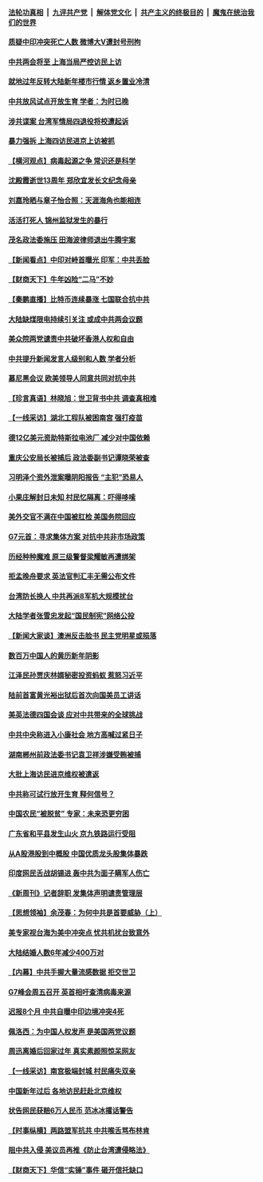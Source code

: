 

####  [法轮功真相](../../../../basic/blob/master/README.md?t=02202201) &nbsp;|&nbsp; [九评共产党](../../../../9ping.md/blob/master/README.md?t=02202201) &nbsp;|&nbsp; [解体党文化](../../../../jtdwh.md/blob/master/README.md?t=02202201)  &nbsp;|&nbsp; [共产主义的终极目的](../../../../gczydzjmd.md/blob/master/README.md?t=02202201) &nbsp;|&nbsp; [魔鬼在统治我们的世界](../../../../mgztzwmdsj.md/blob/master/README.md?t=02202201) 

#### [质疑中印冲突死亡人数 微博大V遭封号刑拘](../pages/nsc413/n12764215.md?t=02202201) 

#### [中共两会将至 上海当局严控访民上访](../pages/nsc413/n12764216.md?t=02202201) 

#### [就地过年反转大陆新年楼市行情 返乡置业冷清](../pages/nsc413/n12763840.md?t=02202201) 

#### [中共放风试点开放生育 学者：为时已晚](../pages/nsc413/n12763576.md?t=02202201) 

#### [涉共谍案 台湾军情局四退役将校遭起诉](../pages/nsc413/n12763725.md?t=02202201) 

#### [暴力强拆 上海四访民进京上访被抓](../pages/nsc413/n12763749.md?t=02202201) 

#### [【横河观点】病毒起源之争 常识还是科学](../pages/nsc413/n12763659.md?t=02202201) 

#### [沈殿霞逝世13周年 郑欣宜发长文纪念母亲](../pages/nsc413/n12763516.md?t=02202201) 


#### [刘嘉玲晒与章子怡合照：天涯海角也能相连](../pages/nsc413/n12763226.md?t=02202201) 

#### [活活打死人 锦州监狱发生的暴行](../pages/nsc413/n12762184.md?t=02202201) 

#### [茂名政法委施压 田海波律师退出牛腾宇案](../pages/nsc413/n12763459.md?t=02202201) 

#### [【新闻看点】中印对峙首曝光 印军：中共丢脸](../pages/nsc413/n12763495.md?t=02202201) 

#### [【财商天下】牛年凶险“二马”不妙](../pages/nsc413/n12763423.md?t=02202201) 

#### [【秦鹏直播】比特币连续暴涨 七国联合抗中共](../pages/nsc413/n12763503.md?t=02202201) 

#### [大陆缺煤限电持续引关注 或成中共两会议题](../pages/nsc413/n12763390.md?t=02202201) 

#### [美众院两党谴责中共破坏香港人权和自由](../pages/nsc413/n12763439.md?t=02202201) 

#### [中共提升新闻发言人级别和人数 学者分析](../pages/nsc413/n12763379.md?t=02202201) 

#### [慕尼黑会议 欧美领导人同意共同对抗中共](../pages/nsc413/n12763330.md?t=02202201) 

#### [【珍言真语】林晓旭：世卫背书中共 调查真相难](../pages/nsc413/n12763275.md?t=02202201) 

#### [【一线采访】湖北工程队被困南宫 强打疫苗](../pages/nsc413/n12763336.md?t=02202201) 

#### [德12亿美元资助特斯拉电池厂 减少对中国依赖](../pages/nsc413/n12763089.md?t=02202201) 

#### [重庆公安局长被捕后 政法委副书记谭晓荣被查](../pages/nsc413/n12763049.md?t=02202201) 

#### [习明泽个资外泄案曝阴阳报告 “主犯”恐易人](../pages/nsc413/n12763070.md?t=02202201) 

#### [小果庄解封日未知 村民忆隔离：吓得哆嗦](../pages/nsc413/n12763108.md?t=02202201) 

#### [美外交官不满在中国被肛检 美国务院回应](../pages/nsc413/n12763125.md?t=02202201) 

#### [G7元首：寻求集体方案 对抗中共非市场政策](../pages/nsc413/n12763062.md?t=02202201) 

#### [历经种种魔难 原三级警督梁耀敏再遭绑架](../pages/nsc413/n12760433.md?t=02202201) 

#### [拒孟晚舟要求 英法官判汇丰无需公布文件](../pages/nsc413/n12762895.md?t=02202201) 

#### [台湾防长换人 中共再派8军机大规模扰台](../pages/nsc413/n12762894.md?t=02202201) 

#### [大陆学者张雪忠发起“国民制宪”网络公投](../pages/nsc413/n12762792.md?t=02202201) 

#### [【新闻大家谈】澳洲反击脸书 民主党明星或殒落](../pages/nsc413/n12762758.md?t=02202201) 

#### [数百万中国人的黄历新年阴影](../pages/nsc413/n12762614.md?t=02202201) 

#### [江泽民孙贾庆林婿秘密投资蚂蚁 惹怒习近平](../pages/nsc413/n12760812.md?t=02202201) 

#### [陆前首富黄光裕出狱后首次向国美员工讲话](../pages/nsc413/n12762226.md?t=02202201) 

#### [美英法德四国会谈 应对中共带来的全球挑战](../pages/nsc413/n12762201.md?t=02202201) 

#### [中共中央称进入小康社会 地方高喊过紧日子](../pages/nsc413/n12762190.md?t=02202201) 


#### [湖南郴州前政法委书记袁卫祥涉嫌受贿被捕](../pages/nsc413/n12762032.md?t=02202201) 

#### [大批上海访民进京维权被遣返](../pages/nsc413/n12761279.md?t=02202201) 

#### [中共称可试行放开生育 释何信号？](../pages/nsc413/n12761558.md?t=02202201) 

#### [中国农民“被脱贫” 专家：未来恐更穷困](../pages/nsc413/n12761935.md?t=02202201) 

#### [广东省和平县发生山火 京九铁路运行受阻](../pages/nsc413/n12761929.md?t=02202201) 

#### [从A股港股到中概股 中国优质龙头股集体暴跌](../pages/nsc413/n12761147.md?t=02202201) 

#### [印度网民舌战胡锡进 轰中共为面子瞒军人伤亡](../pages/nsc413/n12761527.md?t=02202201) 

#### [《新周刊》记者辞职 发集体声明谴责管理层](../pages/nsc413/n12761394.md?t=02202201) 

#### [【思想领袖】余茂春：为何中共是首要威胁（上）](../pages/nsc413/n12759104.md?t=02202201) 

#### [美专家视台海为美中冲突点 忧共机扰台致意外](../pages/nsc413/n12761487.md?t=02202201) 

#### [大陆结婚人数6年减少400万对](../pages/nsc413/n12761201.md?t=02202201) 

#### [【内幕】中共手握大量流感数据 拒交世卫](../pages/nsc413/n12760822.md?t=02202201) 

#### [G7峰会周五召开 英首相吁查清病毒来源](../pages/nsc413/n12761336.md?t=02202201) 

#### [迟报8个月 中共自曝中印边境冲突4死](../pages/nsc413/n12761361.md?t=02202201) 

#### [佩洛西：为中国人权发声 是美国两党议题](../pages/nsc413/n12761213.md?t=02202201) 

#### [周迅离婚后回家过年 真实素颜照惊呆网友](../pages/nsc413/n12760790.md?t=02202201) 

#### [【一线采访】南宫极端封城 村民痛失双亲](../pages/nsc413/n12761005.md?t=02202201) 

#### [中国新年过后 各地访民赶赴北京维权](../pages/nsc413/n12761244.md?t=02202201) 

#### [状告网民获赔6万人民币 范冰冰撂话警告](../pages/nsc413/n12760935.md?t=02202201) 

#### [【时事纵横】两路盟军抗共 中共喉舌骂布林肯](../pages/nsc413/n12761056.md?t=02202201) 

#### [阻中共入侵 美议员再推《防止台湾遭侵略法》](../pages/nsc413/n12761000.md?t=02202201) 

#### [【财商天下】华信“实锤”事件 砸开信托缺口](../pages/nsc413/n12760362.md?t=02202201) 

